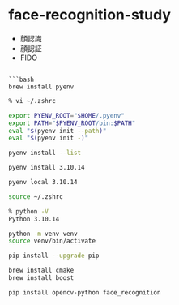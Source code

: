# face-recognition-study

- 顔認識
- 顔認証
- FIDO

```

```bash
brew install pyenv
```

```bash
% vi ~/.zshrc

export PYENV_ROOT="$HOME/.pyenv"
export PATH="$PYENV_ROOT/bin:$PATH"
eval "$(pyenv init --path)"
eval "$(pyenv init -)"
```


```bash
pyenv install --list
```
```bash
pyenv install 3.10.14
```
```bash
pyenv local 3.10.14
```

```bash
source ~/.zshrc
```

```bash
% python -V
Python 3.10.14
```

```bash
python -m venv venv
source venv/bin/activate
```

```bash
pip install --upgrade pip
```

```bash
brew install cmake
brew install boost
```


```bash
pip install opencv-python face_recognition
```
